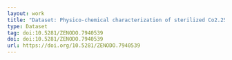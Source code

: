 ```yaml
---
layout: work
title: "Dataset: Physico-chemical characterization of sterilized Co2.25Fe0.75O4 nanoparticles by XPS / HAXPES / SEM"
type: Dataset
tag: doi:10.5281/ZENODO.7940539
doi: doi:10.5281/ZENODO.7940539
url: https://doi.org/10.5281/ZENODO.7940539
---
```

